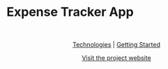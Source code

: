 <div id="Presentation">
    <h1>Expense Tracker App</h1>
    <br>
    <p align="center">
        <a href="#Technologies">Technologies</a> |
        <a href="#Getting-Started">Getting Started</a> 
    </p>
    <p align="center"><a href="https://expense-tracker-red-rho.vercel.app/">Visit the project website</a></p>
</div>